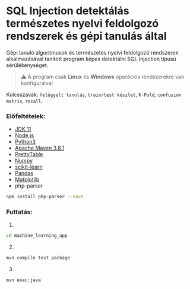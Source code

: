 # SQL Injection detektálás természetes nyelvi feldolgozó rendszerek és gépi tanulás által
Gépi tanuló algoritmusok és természetes nyelvi feldolgozó rendszerek alkalmazásával tanított program képes detektálni SQL injection típusú sérülékenységet.

> :warning: A program csak **Linux** és **Windows** operációs rendszerekre van konfigurálva!

Kulcsszavak: `felügyelt tanulás`, `train/test készlet`, `K-Fold`, `confusion matrix`, `recall`.

### Előfeltételek:
* [JDK 11](https://www.oracle.com/java/technologies/javase-jdk11-downloads.html)
* [Node.js](https://nodejs.dev/download)
* [Python3](https://www.python.org/downloads/)
* [Apache Maven 3.8.1](https://maven.apache.org/download.cgi)
* [PrettyTable](https://pypi.org/project/prettytable/)
* [Numpy](https://numpy.org/install/)
* [scikit-learn](https://scikit-learn.org/stable/install.html)
* [Pandas](https://pandas.pydata.org/pandas-docs/stable/getting_started/install.html)
* [Matplotlib](https://matplotlib.org/stable/users/installing.html)
* php-parser 
```sh
npm install php-parser --save
```
### Futtatás:
1. 
```sh
cd machine_learning_app
```
2. 
```sh
mvn compile test package
```
3.
```sh
mvn exec:java
```
